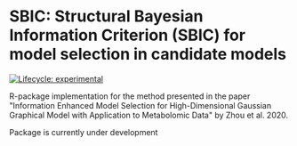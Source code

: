 # SBIC: Structural Bayesian Information Criterion (SBIC) for model selection in candidate models
<!-- badges: start -->
[![Lifecycle: experimental](https://img.shields.io/badge/lifecycle-experimental-orange.svg)](https://www.tidyverse.org/lifecycle/#experimental)
<!-- badges: end -->  
R-package implementation for the method presented in the paper "Information Enhanced Model Selection for High-Dimensional Gaussian Graphical Model with Application to Metabolomic Data" by Zhou et al. 2020. 

Package is currently under development  
